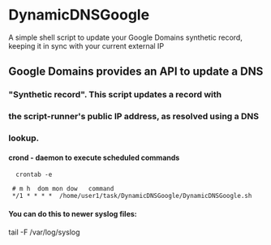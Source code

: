 # DynamicDNSGoogle
A simple shell script to update your Google Domains synthetic record, keeping it in sync with your current external IP


## Google Domains provides an API to update a DNS
### "Synthetic record". This script updates a record with
### the script-runner's public IP address, as resolved using a DNS
### lookup.

 
#### crond - daemon to execute scheduled commands
      crontab -e

     # m h  dom mon dow   command
     */1 * * * *  /home/user1/task/DynamicDNSGoogle/DynamicDNSGoogle.sh

#### You can do this to newer syslog files:
   tail -F /var/log/syslog 
